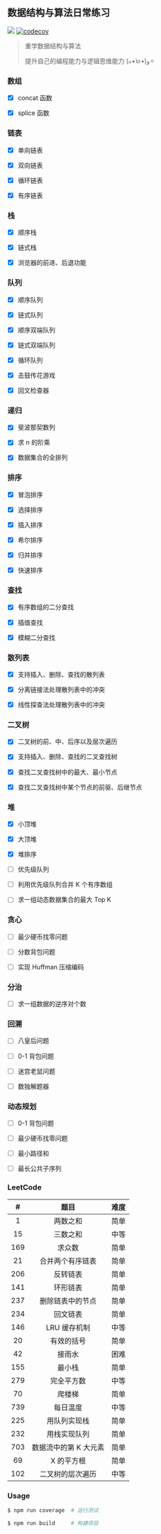 ## 数据结构与算法日常练习

![](https://travis-ci.org/RetroAstro/data-structures-and-algorithms.svg?branch=master) [![codecov](https://codecov.io/gh/RetroAstro/data-structures-and-algorithms/branch/master/graph/badge.svg)](https://codecov.io/gh/RetroAstro/data-structures-and-algorithms)  

> 重学数据结构与算法
>
> 提升自己的编程能力与逻辑思维能力  (๑•̀ㅂ•́)و✧ 

### 数组

- [x] concat 函数 

- [x] splice 函数 

### 链表

- [x] 单向链表 

- [x] 双向链表 

- [x] 循环链表 

- [x] 有序链表 

### 栈

- [x] 顺序栈 

- [x] 链式栈 

- [x] 浏览器的前进、后退功能 

### 队列

- [x] 顺序队列 

- [x] 链式队列 

- [x] 顺序双端队列 

- [x] 链式双端队列 

- [x] 循环队列 

- [x] 击鼓传花游戏 

- [x] 回文检查器 

### 递归

- [x] 斐波那契数列

- [x] 求 n 的阶乘

- [x] 数据集合的全排列 

### 排序

- [x] 冒泡排序

- [x] 选择排序

- [x] 插入排序

- [x] 希尔排序

- [x] 归并排序 

- [x] 快速排序

### 查找

- [x] 有序数组的二分查找

- [x] 插值查找

- [x] 模糊二分查找

### 散列表

- [x] 支持插入、删除、查找的散列表

- [x] 分离链接法处理散列表中的冲突

- [x] 线性探查法处理散列表中的冲突

### 二叉树

- [x] 二叉树的前、中、后序以及层次遍历

- [x] 支持插入、删除、查找的二叉查找树

- [x] 查找二叉查找树中的最大、最小节点

- [x] 查找二叉查找树中某个节点的前驱、后继节点

### 堆

- [x] 小顶堆

- [x] 大顶堆

- [x] 堆排序

- [ ] 优先级队列

- [ ] 利用优先级队列合并 K 个有序数组

- [ ] 求一组动态数据集合的最大 Top K

### 贪心

- [ ] 最少硬币找零问题

- [ ] 分数背包问题

- [ ] 实现 Huffman 压缩编码

### 分治

- [ ] 求一组数据的逆序对个数

### 回溯

- [ ] 八皇后问题

- [ ] 0-1 背包问题

- [ ] 迷宫老鼠问题

- [ ] 数独解题器

### 动态规划

- [ ] 0-1 背包问题

- [ ] 最少硬币找零问题

- [ ] 最小路径和

- [ ] 最长公共子序列

### LeetCode

| # | 题目 | 难度 |
|:-:| :-: | :--: |
| 1 | 两数之和 | 简单 |
| 15 | 三数之和 | 中等 |
| 169 | 求众数 | 简单 |
| 21 | 合并两个有序链表 | 简单 |
| 206 | 反转链表 | 简单 |
| 141 | 环形链表 | 简单 |
| 237 | 删除链表中的节点 | 简单 |
| 234 | 回文链表 | 简单 |
| 146 | LRU 缓存机制 | 中等 |
| 20 | 有效的括号 | 简单 |
| 42 | 接雨水 | 困难 |
| 155 | 最小栈 | 简单 |
| 279 | 完全平方数 | 中等 |
| 70 | 爬楼梯 | 简单 |
| 739 | 每日温度 | 中等 |
| 225 | 用队列实现栈 | 简单 |
| 232 | 用栈实现队列 | 简单 |
| 703 | 数据流中的第 K 大元素 | 简单 |
| 69 | X 的平方根 | 简单 |
| 102 | 二叉树的层次遍历 | 中等 |

### Usage 

```bash
$ npm run coverage  # 运行测试

$ npm run build     # 构建项目
```

